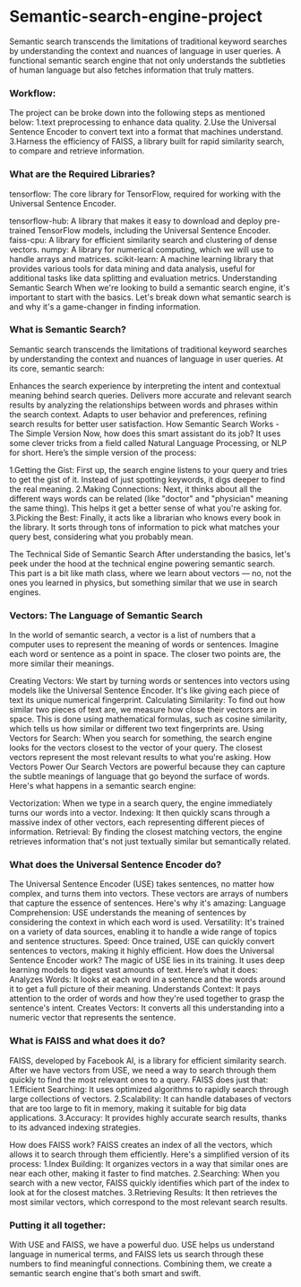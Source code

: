 # Semantic-search-engine-project
Semantic search transcends the limitations of traditional keyword searches by understanding the context and nuances of language in user queries. A functional semantic search engine that not only understands the subtleties of human language but also fetches information that truly matters.
### Workflow:
The project can be broke down into the following steps as mentioned below:
 1.text preprocessing to enhance data quality. 
 2.Use the Universal Sentence Encoder to convert text into a format that machines understand. 
 3.Harness the efficiency of FAISS, a library built for rapid similarity search, to compare and retrieve information.
 
### What are the Required Libraries?
tensorflow: The core library for TensorFlow, required for working with the Universal Sentence Encoder.

tensorflow-hub: A library that makes it easy to download and deploy pre-trained TensorFlow models, including the Universal Sentence Encoder.
faiss-cpu: A library for efficient similarity search and clustering of dense vectors.
numpy: A library for numerical computing, which we will use to handle arrays and matrices.
scikit-learn: A machine learning library that provides various tools for data mining and data analysis, useful for additional tasks like data splitting and evaluation metrics.
Understanding Semantic Search
When we're looking to build a semantic search engine, it's important to start with the basics. Let's break down what semantic search is and why it's a game-changer in finding information.

### What is Semantic Search?
Semantic search transcends the limitations of traditional keyword searches by understanding the context and nuances of language in user queries. At its core, semantic search:

Enhances the search experience by interpreting the intent and contextual meaning behind search queries.
Delivers more accurate and relevant search results by analyzing the relationships between words and phrases within the search context.
Adapts to user behavior and preferences, refining search results for better user satisfaction.
How Semantic Search Works - The Simple Version
Now, how does this smart assistant do its job? It uses some clever tricks from a field called Natural Language Processing, or NLP for short. Here’s the simple version of the process:

1.Getting the Gist: First up, the search engine listens to your query and tries to get the gist of it. Instead of just spotting keywords, it digs deeper to find the real meaning.
2.Making Connections: Next, it thinks about all the different ways words can be related (like "doctor" and "physician" meaning the same thing). This helps it get a better sense of what you're asking for.
3.Picking the Best: Finally, it acts like a librarian who knows every book in the library. It sorts through tons of information to pick what matches your query best, considering what you probably mean.

The Technical Side of Semantic Search
After understanding the basics, let's peek under the hood at the technical engine powering semantic search. This part is a bit like math class, where we learn about vectors — no, not the ones you learned in physics, but something similar that we use in search engines.

### Vectors: The Language of Semantic Search
In the world of semantic search, a vector is a list of numbers that a computer uses to represent the meaning of words or sentences. Imagine each word or sentence as a point in space. The closer two points are, the more similar their meanings.

Creating Vectors: We start by turning words or sentences into vectors using models like the Universal Sentence Encoder. It's like giving each piece of text its unique numerical fingerprint.
Calculating Similarity: To find out how similar two pieces of text are, we measure how close their vectors are in space. This is done using mathematical formulas, such as cosine similarity, which tells us how similar or different two text fingerprints are.
Using Vectors for Search: When you search for something, the search engine looks for the vectors closest to the vector of your query. The closest vectors represent the most relevant results to what you're asking.
How Vectors Power Our Search
Vectors are powerful because they can capture the subtle meanings of language that go beyond the surface of words. Here's what happens in a semantic search engine:

Vectorization: When we type in a search query, the engine immediately turns our words into a vector.
Indexing: It then quickly scans through a massive index of other vectors, each representing different pieces of information.
Retrieval: By finding the closest matching vectors, the engine retrieves information that's not just textually similar but semantically related.

### What does the Universal Sentence Encoder do?
The Universal Sentence Encoder (USE) takes sentences, no matter how complex, and turns them into vectors. These vectors are arrays of numbers that capture the essence of sentences. Here's why it's amazing:
Language Comprehension: USE understands the meaning of sentences by considering the context in which each word is used.
Versatility: It's trained on a variety of data sources, enabling it to handle a wide range of topics and sentence structures.
Speed: Once trained, USE can quickly convert sentences to vectors, making it highly efficient.
How does the Universal Sentence Encoder work?
The magic of USE lies in its training. It uses deep learning models to digest vast amounts of text. Here’s what it does:
Analyzes Words: It looks at each word in a sentence and the words around it to get a full picture of their meaning.
Understands Context: It pays attention to the order of words and how they're used together to grasp the sentence's intent.
Creates Vectors: It converts all this understanding into a numeric vector that represents the sentence.

### What is FAISS and what does it do?
FAISS, developed by Facebook AI, is a library for efficient similarity search. After we have vectors from USE, we need a way to search through them quickly to find the most relevant ones to a query. FAISS does just that:
1.Efficient Searching: It uses optimized algorithms to rapidly search through large collections of vectors.
2.Scalability: It can handle databases of vectors that are too large to fit in memory, making it suitable for big data applications.
3.Accuracy: It provides highly accurate search results, thanks to its advanced indexing strategies.

How does FAISS work?
FAISS creates an index of all the vectors, which allows it to search through them efficiently. Here's a simplified version of its process:
1.Index Building: It organizes vectors in a way that similar ones are near each other, making it faster to find matches.
2.Searching: When you search with a new vector, FAISS quickly identifies which part of the index to look at for the closest matches.
3.Retrieving Results: It then retrieves the most similar vectors, which correspond to the most relevant search results.

### Putting it all together:

With USE and FAISS, we have a powerful duo. USE helps us understand language in numerical terms, and FAISS lets us search through these numbers to find meaningful connections. Combining them, we create a semantic search engine that's both smart and swift.
